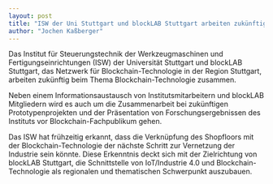 ```yaml
---
layout: post
title: "ISW der Uni Stuttgart und blockLAB Stuttgart arbeiten zukünftig zusammen"
author: "Jochen Kaßberger"
---
```


Das Institut für Steuerungstechnik der Werkzeugmaschinen und Fertigungseinrichtungen (ISW) der Universität Stuttgart und blockLAB Stuttgart, das Netzwerk für Blockchain-Technologie in der Region Stuttgart, arbeiten zukünftig beim Thema Blockchain-Technologie zusammen.

Neben einem Informationsaustausch von Institutsmitarbeitern und blockLAB Mitgliedern wird es auch um die Zusammenarbeit bei zukünftigen Prototypenprojekten und der Präsentation von Forschungsergebnissen des Instituts vor Blockchain-Fachpublikum gehen.

Das ISW hat frühzeitig erkannt, dass die Verknüpfung des Shopfloors mit der Blockchain-Technologie der nächste Schritt zur Vernetzung der Industrie sein könnte. Diese Erkenntnis deckt sich mit der Zielrichtung von blockLAB Stuttgart, die Schnittstelle von IoT/Industrie 4.0 und Blockchain-Technologie als regionalen und thematischen Schwerpunkt auszubauen.
